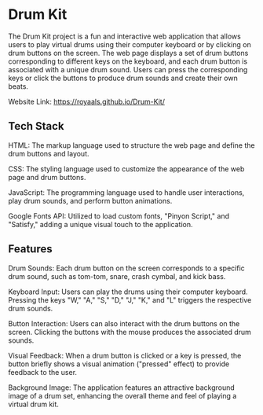 
# Drum Kit

The Drum Kit project is a fun and interactive web application that allows users to play virtual drums using their computer keyboard or by clicking on drum buttons on the screen. The web page displays a set of drum buttons corresponding to different keys on the keyboard, and each drum button is associated with a unique drum sound. Users can press the corresponding keys or click the buttons to produce drum sounds and create their own beats.

Website Link: https://royaals.github.io/Drum-Kit/


## Tech Stack

HTML: The markup language used to structure the web page and define the drum buttons and layout.

CSS: The styling language used to customize the appearance of the web page and drum buttons.

JavaScript: The programming language used to handle user interactions, play drum sounds, and perform button animations.

Google Fonts API: Utilized to load custom fonts, "Pinyon Script," and "Satisfy," adding a unique visual touch to the application.
## Features

Drum Sounds: Each drum button on the screen corresponds to a specific drum sound, such as tom-tom, snare, crash cymbal, and kick bass.

Keyboard Input: Users can play the drums using their computer keyboard. Pressing the keys "W," "A," "S," "D," "J," "K," and "L" triggers the respective drum sounds.

Button Interaction: Users can also interact with the drum buttons on the screen. Clicking the buttons with the mouse produces the associated drum sounds.

Visual Feedback: When a drum button is clicked or a key is pressed, the button briefly shows a visual animation ("pressed" effect) to provide feedback to the user.

Background Image: The application features an attractive background image of a drum set, enhancing the overall theme and feel of playing a virtual drum kit.

